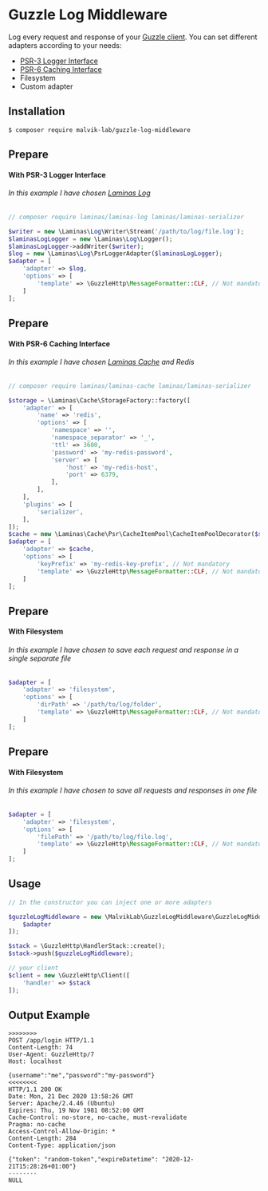 # Guzzle Log Middleware
Log every request and response of your [Guzzle client](https://github.com/guzzle/guzzle). You can set different adapters according to your needs:
  - [PSR-3 Logger Interface](https://www.php-fig.org/psr/psr-3)
  - [PSR-6 Caching Interface](https://www.php-fig.org/psr/psr-6)
  - Filesystem
  - Custom adapter
  
 ## Installation
```
$ composer require malvik-lab/guzzle-log-middleware
```

## Prepare
#### With PSR-3 Logger Interface
###### In this example I have chosen [Laminas Log](https://github.com/laminas/laminas-log)

```php
// composer require laminas/laminas-log laminas/laminas-serializer

$writer = new \Laminas\Log\Writer\Stream('/path/to/log/file.log');
$laminasLogLogger = new \Laminas\Log\Logger();
$laminasLogLogger->addWriter($writer);
$log = new \Laminas\Log\PsrLoggerAdapter($laminasLogLogger);
$adapter = [
    'adapter' => $log,
    'options' => [
        'template' => \GuzzleHttp\MessageFormatter::CLF, // Not mandatory. For more information: https://github.com/guzzle/guzzle/blob/master/src/MessageFormatter.php
    ]
];
```

## Prepare
#### With PSR-6 Caching Interface
###### In this example I have chosen [Laminas Cache](https://github.com/laminas/laminas-cache) and Redis

```php
// composer require laminas/laminas-cache laminas/laminas-serializer

$storage = \Laminas\Cache\StorageFactory::factory([
    'adapter' => [
        'name' => 'redis',
        'options' => [
            'namespace' => '',
            'namespace_separator' => '_',
            'ttl' => 3600,
            'password' => 'my-redis-password',
            'server' => [
                'host' => 'my-redis-host',
                'port' => 6379,
            ],
        ],
    ],
    'plugins' => [
        'serializer',
    ],
]);
$cache = new \Laminas\Cache\Psr\CacheItemPool\CacheItemPoolDecorator($storage);
$adapter = [
    'adapter' => $cache,
    'options' => [
        'keyPrefix' => 'my-redis-key-prefix', // Not mandatory
        'template' => \GuzzleHttp\MessageFormatter::CLF, // Not mandatory. For more information: https://github.com/guzzle/guzzle/blob/master/src/MessageFormatter.php
    ]
];
```

## Prepare
#### With Filesystem
###### In this example I have chosen to save each request and response in a single separate file
```php
$adapter = [
    'adapter' => 'filesystem',
    'options' => [
        'dirPath' => '/path/to/log/folder',
        'template' => \GuzzleHttp\MessageFormatter::CLF, // Not mandatory. For more information: https://github.com/guzzle/guzzle/blob/master/src/MessageFormatter.php
    ]
];
```

## Prepare
#### With Filesystem
###### In this example I have chosen to save all requests and responses in one file
```php
$adapter = [
    'adapter' => 'filesystem',
    'options' => [
        'filePath' => '/path/to/log/file.log',
        'template' => \GuzzleHttp\MessageFormatter::CLF, // Not mandatory. For more information: https://github.com/guzzle/guzzle/blob/master/src/MessageFormatter.php
    ]
];
```

## Usage
```php
// In the constructor you can inject one or more adapters

$guzzleLogMiddleware = new \MalvikLab\GuzzleLogMiddleware\GuzzleLogMiddleware([
    $adapter
]);

$stack = \GuzzleHttp\HandlerStack::create();
$stack->push($guzzleLogMiddleware);

// your client
$client = new \GuzzleHttp\Client([
    'handler' => $stack
]);
```

## Output Example
```
>>>>>>>>
POST /app/login HTTP/1.1
Content-Length: 74
User-Agent: GuzzleHttp/7
Host: localhost

{username":"me","password":"my-password"}
<<<<<<<<
HTTP/1.1 200 OK
Date: Mon, 21 Dec 2020 13:58:26 GMT
Server: Apache/2.4.46 (Ubuntu)
Expires: Thu, 19 Nov 1981 08:52:00 GMT
Cache-Control: no-store, no-cache, must-revalidate
Pragma: no-cache
Access-Control-Allow-Origin: *
Content-Length: 284
Content-Type: application/json

{"token": "random-token","expireDatetime": "2020-12-21T15:28:26+01:00"}
--------
NULL
```
